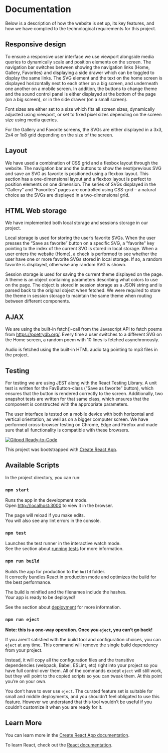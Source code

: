 # Documentation
Below is a description of how the website is set up, its key features, and how we have complied to the technological requirements for this project.

## Responsive design
To ensure a responsive user interface we use viewport alongside media queries to dynamically scale and position elements on the screen. The navigation bar switches between showing the navigation links (Home, Gallery, Favorites) and displaying a side drawer which can be toggled to display the same links. The SVG element and the text on the home screen is displayed horizontally next to each other on a big screen, and underneath one another on a mobile screen. In addition, the buttons to change theme and the sound control panel is either displayed at the bottom of the page (on a big screen), or in the side drawer (on a small screen).

Font sizes are either set to a size which fits all screen sizes, dynamically adjusted using viewport, or set to fixed pixel sizes depending on the screen size using media queries.

For the Gallery and Favorite screens, the SVGs are either displayed in a 3x3, 2x4 or 1x8 grid depending on the size of the screen.

## Layout
We have used a combination of CSS grid and a flexbox layout through the website. The navigation bar and the buttons to show the next/previous SVG and save an SVG as favorite is positioned using a flexbox layout. This section has a one-dimensional layout and a flexbox layout is perfect to position elements on one dimension. The series of SVGs displayed in the “Gallery” and “Favorites” pages are controlled using CSS-grid – a natural choice as the SVGs are displayed in a two-dimensional grid.

## HTML Web storage 

We have implemented both local storage and sessions storage in our project. 

Local storage is used for storing the user’s favorite SVGs. When the user presses the “Save as favorite” button on a specific SVG, a "favorite" key pointing to the index of the current SVG is stored in local storage. When a user enters the website (Home), a check is performed to see whether the user have one or more favorite SVGs stored in local storage. If so, a random favorite is displayed, otherwise any random SVG is shown. 

Session storage is used for saving the current theme displayed on the page. A theme is an object containing parameters describing what colors to use on the page. The object is stored in session storage as a JSON string and is parsed back to the original object when fetched. We were required to store the theme in session storage to maintain the same theme when routing between different components.


## AJAX
We are using the built-in fetch()-call from the Javascript API to fetch poems from https://poetrydb.org/. Every time a user switches to a different SVG on the Home screen, a random poem with 10 lines is fetched asynchronously. 


Audio is fetched using the built-in HTML audio tag pointing to mp3 files in the project.

## Testing
For testing we are using JEST along with the React Testing Library. A unit test is written for the FavButton-class (“Save as favorite” button), which ensures that the button is rendered correctly to the screen. Additionally, two snapshot tests are written for that same class, which ensures that the component is constructed with the appropriate parameters.

The user interface is tested on a mobile device with both horizontal and vertical orientation, as well as on a bigger computer screen. We have performed cross-browser testing on Chrome, Edge and Firefox and made sure that all functionality is compatible with these browsers.

[![Gitpod Ready-to-Code](https://img.shields.io/badge/Gitpod-Ready--to--Code-blue?logo=gitpod)](https://gitpod.idi.ntnu.no/#https://gitlab.stud.idi.ntnu.no/it2810-h20/team-37/prosjekt2) 

This project was bootstrapped with [Create React App](https://github.com/facebook/create-react-app).

## Available Scripts

In the project directory, you can run:

### `npm start`

Runs the app in the development mode.<br />
Open [http://localhost:3000](http://localhost:3000) to view it in the browser.

The page will reload if you make edits.<br />
You will also see any lint errors in the console.

### `npm test`

Launches the test runner in the interactive watch mode.<br />
See the section about [running tests](https://facebook.github.io/create-react-app/docs/running-tests) for more information.

### `npm run build`

Builds the app for production to the `build` folder.<br />
It correctly bundles React in production mode and optimizes the build for the best performance.

The build is minified and the filenames include the hashes.<br />
Your app is ready to be deployed!

See the section about [deployment](https://facebook.github.io/create-react-app/docs/deployment) for more information.

### `npm run eject`

**Note: this is a one-way operation. Once you `eject`, you can’t go back!**

If you aren’t satisfied with the build tool and configuration choices, you can `eject` at any time. This command will remove the single build dependency from your project.

Instead, it will copy all the configuration files and the transitive dependencies (webpack, Babel, ESLint, etc) right into your project so you have full control over them. All of the commands except `eject` will still work, but they will point to the copied scripts so you can tweak them. At this point you’re on your own.

You don’t have to ever use `eject`. The curated feature set is suitable for small and middle deployments, and you shouldn’t feel obligated to use this feature. However we understand that this tool wouldn’t be useful if you couldn’t customize it when you are ready for it.

## Learn More

You can learn more in the [Create React App documentation](https://facebook.github.io/create-react-app/docs/getting-started).

To learn React, check out the [React documentation](https://reactjs.org/).
